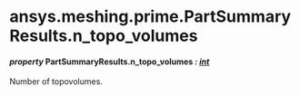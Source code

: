 # ansys.meshing.prime.PartSummaryResults.n_topo_volumes

#### *property* PartSummaryResults.n_topo_volumes *: [int](https://docs.python.org/3.11/library/functions.html#int)*

Number of topovolumes.

<!-- !! processed by numpydoc !! -->
